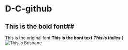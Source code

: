 # D-C-github
## This is the bold font##
This is the original font
**This is the bont text**
***This is Italics***
[![This is Brisbane](https://static.domain.com.au/domainblog/uploads/2017/08/03013000/2_gs7kik.jpg)
